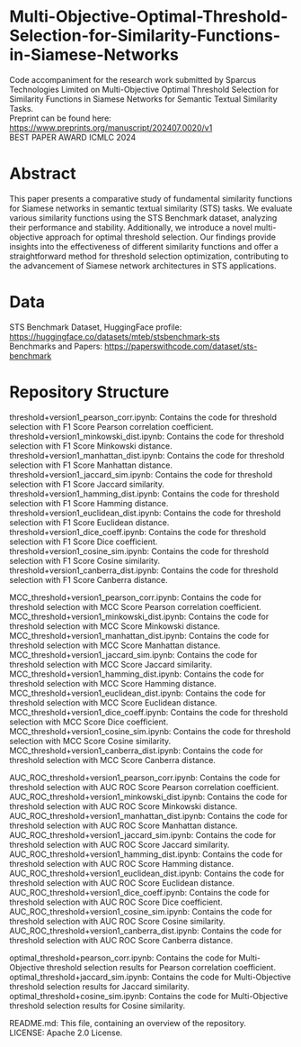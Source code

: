 # Multi-Objective-Optimal-Threshold-Selection-for-Similarity-Functions-in-Siamese-Networks
Code accompaniment for the research work submitted by Sparcus Technologies Limited on Multi-Objective Optimal Threshold Selection for Similarity Functions in Siamese Networks for Semantic Textual Similarity Tasks.<br>
Preprint can be found here: https://www.preprints.org/manuscript/202407.0020/v1 <br>
BEST PAPER AWARD ICMLC 2024 <br>

# Abstract <br>
This paper presents a comparative study of fundamental similarity functions for Siamese networks in semantic textual similarity (STS) tasks. We evaluate various similarity functions using the STS Benchmark dataset, analyzing their performance and stability. Additionally, we introduce a novel multi-objective approach for optimal threshold selection. Our findings provide insights into the effectiveness of different similarity functions and offer a straightforward method for threshold selection optimization, contributing to the advancement of Siamese network architectures in STS applications.

# Data <br>
STS Benchmark Dataset, HuggingFace profile: https://huggingface.co/datasets/mteb/stsbenchmark-sts <br>
Benchmarks and Papers: https://paperswithcode.com/dataset/sts-benchmark <br>

 # Repository Structure <br>
threshold+version1_pearson_corr.ipynb: Contains the code for threshold selection with F1 Score Pearson correlation coefficient. <br>
threshold+version1_minkowski_dist.ipynb: Contains the code for threshold selection with F1 Score Minkowski distance. <br>
threshold+version1_manhattan_dist.ipynb: Contains the code for threshold selection with F1 Score Manhattan distance. <br>
threshold+version1_jaccard_sim.ipynb: Contains the code for threshold selection with F1 Score Jaccard similarity. <br>
threshold+version1_hamming_dist.ipynb: Contains the code for threshold selection with F1 Score Hamming distance. <br>
threshold+version1_euclidean_dist.ipynb: Contains the code for threshold selection with F1 Score Euclidean distance. <br>
threshold+version1_dice_coeff.ipynb: Contains the code for threshold selection with F1 Score Dice coefficient. <br>
threshold+version1_cosine_sim.ipynb: Contains the code for threshold selection with F1 Score Cosine similarity. <br>
threshold+version1_canberra_dist.ipynb: Contains the code for threshold selection with F1 Score Canberra distance. <br>

MCC_threshold+version1_pearson_corr.ipynb: Contains the code for threshold selection with MCC Score Pearson correlation coefficient. <br>
MCC_threshold+version1_minkowski_dist.ipynb: Contains the code for threshold selection with MCC Score Minkowski distance. <br>
MCC_threshold+version1_manhattan_dist.ipynb: Contains the code for threshold selection with MCC Score Manhattan distance. <br>
MCC_threshold+version1_jaccard_sim.ipynb: Contains the code for threshold selection with MCC Score Jaccard similarity. <br>
MCC_threshold+version1_hamming_dist.ipynb: Contains the code for threshold selection with MCC Score Hamming distance. <br>
MCC_threshold+version1_euclidean_dist.ipynb: Contains the code for threshold selection with MCC Score Euclidean distance. <br>
MCC_threshold+version1_dice_coeff.ipynb: Contains the code for threshold selection with MCC Score Dice coefficient. <br>
MCC_threshold+version1_cosine_sim.ipynb: Contains the code for threshold selection with MCC Score Cosine similarity. <br>
MCC_threshold+version1_canberra_dist.ipynb: Contains the code for threshold selection with MCC Score Canberra distance. <br>

AUC_ROC_threshold+version1_pearson_corr.ipynb: Contains the code for threshold selection with AUC ROC Score Pearson correlation coefficient. <br>
AUC_ROC_threshold+version1_minkowski_dist.ipynb: Contains the code for threshold selection with AUC ROC Score Minkowski distance. <br>
AUC_ROC_threshold+version1_manhattan_dist.ipynb: Contains the code for threshold selection with AUC ROC Score Manhattan distance. <br>
AUC_ROC_threshold+version1_jaccard_sim.ipynb: Contains the code for threshold selection with AUC ROC Score Jaccard similarity. <br>
AUC_ROC_threshold+version1_hamming_dist.ipynb: Contains the code for threshold selection with AUC ROC Score Hamming distance. <br>
AUC_ROC_threshold+version1_euclidean_dist.ipynb: Contains the code for threshold selection with AUC ROC Score Euclidean distance. <br>
AUC_ROC_threshold+version1_dice_coeff.ipynb: Contains the code for threshold selection with AUC ROC Score Dice coefficient. <br>
AUC_ROC_threshold+version1_cosine_sim.ipynb: Contains the code for threshold selection with AUC ROC Score Cosine similarity. <br>
AUC_ROC_threshold+version1_canberra_dist.ipynb: Contains the code for threshold selection with AUC ROC Score Canberra distance. <br>

optimal_threshold+pearson_corr.ipynb: Contains the code for Multi-Objective threshold selection results for Pearson correlation coefficient. <br>
optimal_threshold+jaccard_sim.ipynb: Contains the code for Multi-Objective threshold selection results for Jaccard similarity. <br>
optimal_threshold+cosine_sim.ipynb: Contains the code for Multi-Objective threshold selection results for Cosine similarity. <br>

README.md: This file, containing an overview of the repository. <br>
LICENSE: Apache 2.0 License. <br>
